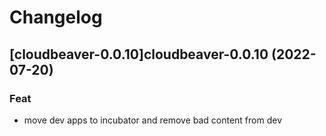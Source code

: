 # Changelog


## [cloudbeaver-0.0.10]cloudbeaver-0.0.10 (2022-07-20)

### Feat

- move dev apps to incubator and remove bad content from dev

